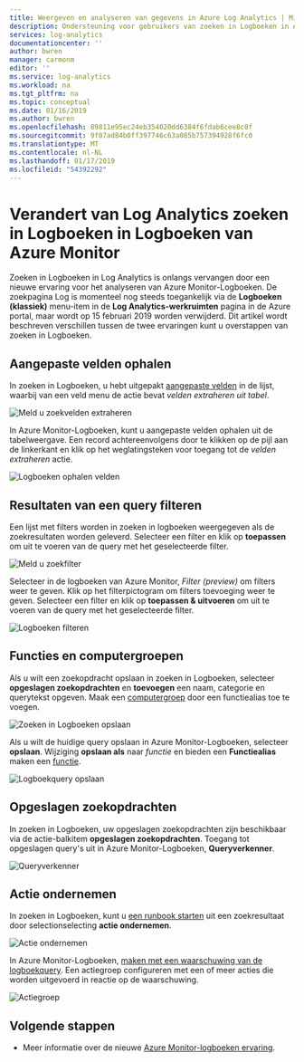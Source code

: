 ```yaml
---
title: Weergeven en analyseren van gegevens in Azure Log Analytics | Microsoft Docs
description: Ondersteuning voor gebruikers van zoeken in Logboeken in Azure Monitor log-query manier Log Analytics.
services: log-analytics
documentationcenter: ''
author: bwren
manager: carmonm
editor: ''
ms.service: log-analytics
ms.workload: na
ms.tgt_pltfrm: na
ms.topic: conceptual
ms.date: 01/16/2019
ms.author: bwren
ms.openlocfilehash: 89811e95ec24eb354020dd6384f6fdab6cee8c8f
ms.sourcegitcommit: 9f07ad84b0ff397746c63a085b757394928f6fc0
ms.translationtype: MT
ms.contentlocale: nl-NL
ms.lasthandoff: 01/17/2019
ms.locfileid: "54392292"
---
```

# <a name="transition-from-log-analytics-log-search-to-azure-monitor-logs"></a>Verandert van Log Analytics zoeken in Logboeken in Logboeken van Azure Monitor
Zoeken in Logboeken in Log Analytics is onlangs vervangen door een nieuwe ervaring voor het analyseren van Azure Monitor-Logboeken. De zoekpagina Log is momenteel nog steeds toegankelijk via de **Logboeken (klassiek)** menu-item in de **Log Analytics-werkruimten** pagina in de Azure portal, maar wordt op 15 februari 2019 worden verwijderd. Dit artikel wordt beschreven verschillen tussen de twee ervaringen kunt u overstappen van zoeken in Logboeken. 

## <a name="extract-custom-fields"></a>Aangepaste velden ophalen 
In zoeken in Logboeken, u hebt uitgepakt [aangepaste velden](../platform/custom-fields.md) in de lijst, waarbij van een veld menu de actie bevat _velden extraheren uit tabel_.

![Meld u zoekvelden extraheren](media/log-search-transition/extract-fields-log-search.png)

In Azure Monitor-Logboeken, kunt u aangepaste velden ophalen uit de tabelweergave. Een record achtereenvolgens door te klikken op de pijl aan de linkerkant en klik op het weglatingsteken voor toegang tot de _velden extraheren_ actie.

![Logboeken ophalen velden](media/log-search-transition/extract-fields-logs.png)

## <a name="filter-results-of-a-query"></a>Resultaten van een query filteren
Een lijst met filters worden in zoeken in logboeken weergegeven als de zoekresultaten worden geleverd. Selecteer een filter en klik op **toepassen** om uit te voeren van de query met het geselecteerde filter.

![Meld u zoekfilter](media/log-search-transition/filter-log-search.png)

Selecteer in de logboeken van Azure Monitor, *Filter (preview)* om filters weer te geven. Klik op het filterpictogram om filters toevoeging weer te geven. Selecteer een filter en klik op **toepassen & uitvoeren** om uit te voeren van de query met het geselecteerde filter.

![Logboeken filteren](media/log-search-transition/filter-logs.png)

## <a name="functions-and-computer-groups"></a>Functies en computergroepen
Als u wilt een zoekopdracht opslaan in zoeken in Logboeken, selecteer **opgeslagen zoekopdrachten** en **toevoegen** een naam, categorie en querytekst opgeven. Maak een [computergroep](../platform/computer-groups.md) door een functiealias toe te voegen.

![Zoeken in Logboeken opslaan](media/log-search-transition/save-search-log-search.png)

Als u wilt de huidige query opslaan in Azure Monitor-Logboeken, selecteer **opslaan**. Wijziging **opslaan als** naar _functie_ en bieden een **Functiealias** maken een [functie](functions.md).

![Logboekquery opslaan](media/log-search-transition/save-query-logs.png)

## <a name="saved-searches"></a>Opgeslagen zoekopdrachten
In zoeken in Logboeken, uw opgeslagen zoekopdrachten zijn beschikbaar via de actie-balkitem **opgeslagen zoekopdrachten**. Toegang tot opgeslagen query's uit in Azure Monitor-Logboeken, **Queryverkenner**.

![Queryverkenner](media/log-search-transition/query-explorer.png)

## <a name="take-action"></a>Actie ondernemen
In zoeken in Logboeken, kunt u [een runbook starten](take-action.md) uit een zoekresultaat door selectionselecting **actie ondernemen**.

![Actie ondernemen](media/log-search-transition/take-action-log-search.png)

In Azure Monitor-Logboeken, [maken met een waarschuwing van de logboekquery](../platform/alerts-log.md). Een actiegroep configureren met een of meer acties die worden uitgevoerd in reactie op de waarschuwing.

![Actiegroep](media/log-search-transition/action-group.png)

## <a name="next-steps"></a>Volgende stappen

- Meer informatie over de nieuwe [Azure Monitor-logboeken ervaring](get-started-portal.md).